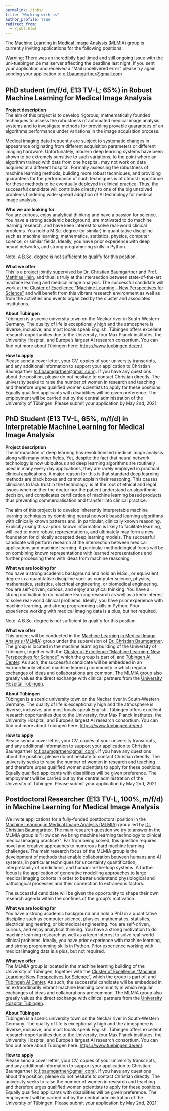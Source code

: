```yaml
---
permalink: /jobs/
title: "Working with us"
author_profile: true
redirect_from:
  - /jobs.html
---
```


<!-- ## Academic Job Opportunities -->

The [Machine Learning in Medical Image Analysis (MLMIA)](https://mlmia-unitue.de) group is currently inviting applications for the following positions:

Warning: There was an incredibily bad timed and still ongoing issue with the uni-tuebingen.de mailserver affecting the deadline last night. If you sent your application and received a “Mail undelivered error” please try again sending your application to [c.f.baumgartner@gmail.com](c.f.baumgartner@gmail.com)

## PhD student (m/f/d, E13 TV-L; 65%) in Robust Machine Learning for Medical Image Analysis

**Project description**  
The aim of this project is to develop rigorous, mathematically founded techniques to assess the robustness of automated medical image analysis systems and to investigate methods for providing provable guarantees of an algorithms performance under variations in the image acquisition process.

Medical imaging data frequently are subject to systematic changes in appearance originating from different acquisition parameters or different imaging hardware. Unfortunately, modern deep learning systems have been shown to be extremely sensitive to such variations, to the point where an algorithm trained with data from one hospital, may not work on data acquired at a different hospital. Formally assessing the robustness of machine learning methods, building more robust techniques, and providing guarantees for the performance of such techniques is of utmost importance for these methods to be eventually deployed in clinical practice. Thus, the successful candidate will contribute directly to one of the big unsolved problems hindering wide-spread adoption of AI technology for medical image analysis.

**Who we are looking for**  
You are curious, enjoy analytical thinking and have a passion for science. You have a strong academic background, are motivated to do machine learning research, and have keen interest to solve real-world clinical problems. You hold a M.Sc. degree (or similar) in quantitative discipline such as machine learning, mathematics, statistics, physics, computer science, or similar fields. Ideally, you have prior experience with deep neural networks, and strong programming skills in Python.

Note: A B.Sc. degree is not sufficient to qualify for this position.

**What we offer**  
This is a project jointly supervised by [Dr. Christian Baumgartner](https://uni-tuebingen.de/en/research/core-research/cluster-of-excellence-machine-learning/research/research/cluster-research-groups/research-groups/ml-in-medical-image-analysis/) and [Prof. Matthias Hein](https://uni-tuebingen.de/en/fakultaeten/mathematisch-naturwissenschaftliche-fakultaet/fachbereiche/informatik/lehrstuehle/maschinelles-lernen/team/prof-dr-matthias-hein/), and thus is truly at the intersection between state-of-the-art machine learning and medical image analysis. The successful candidate will work at the [Cluster of Excellence "Machine Learning - New Perspectives for Science"](https://uni-tuebingen.de/en/research/core-research/cluster-of-excellence-machine-learning/home/) and will benefit from this vibrant research environment as well as from the activities and events organized by the cluster and associated institutions.

**About Tübingen**  
Tübingen is a scenic university town on the Neckar river in South-Western Germany. The quality of life is exceptionally high and the atmosphere is diverse, inclusive, and most locals speak English. Tübingen offers excellent research opportunities due to the University, four Max Planck institutes, the University Hospital, and Europe’s largest AI research consortium. You can find out more about Tübingen here: <https://www.tuebingen.de/en/>.

**How to apply**  
Please send a cover letter, your CV, copies of your university transcripts, and any additional information to support your application to Christian Baumgartner (<c.f.baumgartner@gmail.com>). If you have any questions about the position, please do not hesitate to contact Christian directly. The university seeks to raise the number of women in research and teaching and therefore urges qualified women scientists to apply for these positions. Equally qualified applicants with disabilities will be given preference. The employment will be carried out by the central administration of the University of Tübingen. Please submit your application by May 2nd, 2021.

## PhD Student (E13 TV-L, 65%, m/f/d) in Interpretable Machine Learning for Medical Image Analysis

 **Project description**  
The introduction of deep learning has revolutionised medical image analysis along with many other fields. Yet, despite the fact that neural network technology is now ubiquitous and deep learning algorithms are routinely used in many every day applications, they are rarely employed in practical clinical applications. A major reason for this is that standard deep learning methods are black boxes and cannot explain their reasoning. This causes clinicians to lack trust in the technology, is at the root of ethical and legal issues when neither the doctor nor the patient understand an algorithmic decision, and complicates certification of machine learning based products thus preventing commercialisation and transfer into clinical practice.

The aim of this project is to develop inherently interpretable machine learning techniques by combining neural network based learning algorithms with clinically known patterns and, in particular, clinically known reasoning. Explicitly using this a-priori known information is likely to facilitate learning, will lead to more robust representations, and ultimately may form a new foundation for clinically accepted deep learning models. The successful candidate will perform research at the intersection between medical applications and machine learning. A particular methodological focus will be on combining known representations with learned representations and further processing them with ideas from machine reasoning.

**What we are looking for**  
You have a strong academic background and hold an M.Sc., or equivalent degree in a quantitative discipline such as computer science, physics, mathematics, statistics, electrical engineering, or biomedical engineering. You are self-driven, curious, and enjoy analytical thinking. You have a strong motivation to do machine learning research as well as a keen interest to solve real-world clinical problems. Ideally, you have prior experience with machine learning, and strong programming skills in Python. Prior experience working with medical imaging data is a plus, but not required.

Note: A B.Sc. degree is not sufficient to qualify for this position.

**What we offer**  
This project will be conducted in the [Machine Learning in Medical Image Analysis (MLMIA)](https://mlmia-unitue.de) group under the supervision of [Dr. Christian Baumgartner](https://uni-tuebingen.de/en/research/core-research/cluster-of-excellence-machine-learning/research/research/cluster-research-groups/research-groups/ml-in-medical-image-analysis/). The group is located in the machine learning building of the University of Tübingen, together with the [Cluster of Excellence “Machine Learning: New Perspectives for Science”](https://uni-tuebingen.de/en/research/core-research/cluster-of-excellence-machine-learning/home/), which the group is part of, and [Tübingen AI Center](https://tuebingen.ai/). As such, the successful candidate will be embedded in an extraordinarily vibrant machine learning community in which regular exchanges of ideas and collaborations are common. The MLMIA group also greatly values the direct exchange with clinical partners from the [University Hospital Tübingen](https://www.medizin.uni-tuebingen.de/en-de/startseite).

**About Tübingen**  
Tübingen is a scenic university town on the Neckar river in South-Western Germany. The quality of life is exceptionally high and the atmosphere is diverse, inclusive, and most locals speak English. Tübingen offers excellent research opportunities due to the University, four Max Planck institutes, the University Hospital, and Europe’s largest AI research consortium. You can find out more about Tübingen here: <https://www.tuebingen.de/en/>.

**How to apply**  
Please send a cover letter, your CV, copies of your university transcripts, and any additional information to support your application to Christian Baumgartner (<c.f.baumgartner@gmail.com>). If you have any questions about the position, please do not hesitate to contact Christian directly. The university seeks to raise the number of women in research and teaching and therefore urges qualified women scientists to apply for these positions. Equally qualified applicants with disabilities will be given preference. The employment will be carried out by the central administration of the University of Tübingen. Please submit your application by May 2nd, 2021.


## Postdoctoral Researcher (E13 TV-L, 100%, m/f/d) in Machine Learning for Medical Image Analysis

We invite applications for a fully-funded postdoctoral position in the [Machine Learning in Medical Image Analysis (MLMIA)](https://mlmia-unitue.de) group led by [Dr. Christian Baumgartner](https://uni-tuebingen.de/en/research/core-research/cluster-of-excellence-machine-learning/research/research/cluster-research-groups/research-groups/ml-in-medical-image-analysis/). The main research question we try to answer in the MLMIA group is "How can we bring machine learning technology to clinical medical imaging practice?". Far from being solved, this question requires novel and creative approaches to numerous hard machine learning challenges. The main research focus of the MLMIA group is the development of methods that enable collaboration between humans and AI systems, in particular techniques for uncertainty quantification, interpretabiliy of predictions, and human-in-the-loop systems. A further focus is the application of generative modelling approaches to large medical imaging cohorts in order to better understand physiological and pathological processes and their connection to extraneous factors.

The successful candidate will be given the opportunity to shape their own research agenda within the confines of the group's motivation.

**What we are looking for**  
You have a strong academic background and hold a PhD in a quantitative discipline such as computer science, physics, mathematics, statistics, electrical engineering, or biomedical engineering. You are self-driven, curious, and enjoy analytical thinking. You have a strong motivation to do machine learning research as well as a keen interest to solve real-world clinical problems. Ideally, you have prior experience with machine learning, and strong programming skills in Python. Prior experience working with medical imaging data is a plus, but not required.

**What we offer**  
The MLMIA group is located in the machine learning building of the University of Tübingen, together with the [Cluster of Excellence “Machine Learning: New Perspectives for Science”](https://uni-tuebingen.de/en/research/core-research/cluster-of-excellence-machine-learning/home/), which the group is part of, and [Tübingen AI Center](https://tuebingen.ai/). As such, the successful candidate will be embedded in an extraordinarily vibrant machine learning community in which regular exchanges of ideas and collaborations are common. The MLMIA group also greatly values the direct exchange with clinical partners from the [University Hospital Tübingen](https://www.medizin.uni-tuebingen.de/en-de/startseite).

**About Tübingen**  
Tübingen is a scenic university town on the Neckar river in South-Western Germany. The quality of life is exceptionally high and the atmosphere is diverse, inclusive, and most locals speak English. Tübingen offers excellent research opportunities due to the University, four Max Planck institutes, the University Hospital, and Europe’s largest AI research consortium. You can find out more about Tübingen here: <https://www.tuebingen.de/en/>.

**How to apply**  
Please send a cover letter, your CV, copies of your university transcripts, and any additional information to support your application to Christian Baumgartner (<c.f.baumgartner@gmail.com>). If you have any questions about the position, please do not hesitate to contact Christian directly. The university seeks to raise the number of women in research and teaching and therefore urges qualified women scientists to apply for these positions. Equally qualified applicants with disabilities will be given preference. The employment will be carried out by the central administration of the University of Tübingen. Please submit your application by May 2nd, 2021.

<!-- I am currently hiring for an excellent PhD student interested in doing cutting
edge research at the intersection of medical image analysis and machine
learning.

Until Nov 2, 2020 you will have the opportunity to apply through the
prestigious [International Max Planck Research School for Intelligent Systems (IMPRS-IS)](https://imprs.is.mpg.de/).
Successful candidates will not only be able to perform research in one of the
most vibrant environments for machine learning research in the world, but will
also receive lots of career development support and training workshops.
The entire program is in English and applications by international students are
very welcome.

Women and people from diverse backgrounds are very much encouraged to apply!

The applications will be handled together with [Prof. Philipp Berens](http://www.eye-tuebingen.de/berens/),
who will be the official contact person during the application process. In case of interest, please contact
me directly via [email](mailto:c.f.baumgartner@gmail.com) or any other channel. -->
